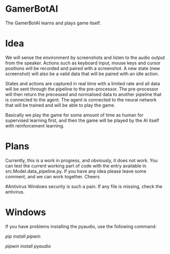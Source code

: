 # GamerBotAI

The GamerBotAI learns and plays game itself.

# Idea

We will sense the environment by screenshots and listen to the audio output from the speaker. Actions such as keyboard input,
mouse keys and cursor positions will be recorded and paired with a screenshot. A new state (new screenshot) will also be 
a valid data that will be paired with an idle action.

States and actions are captured in real time with a limited rate and all data will be sent through the pipeline to the
pre-processor. The pre-processor will then return the precessed and normalised data to another pipeline that is connected to
the agent. The agent is connected to the neural network that will be trained and will be able to play the game.

Basically we play the game for some amount of time as human for supervised learning first, and then the game
will be played by the AI itself with reinforcement learning.

# Plans
Currently, this is a work in progress, and obviously, it does not work. You can test the current working part of code with the entry
available in src.Model.data_pipeline.py.
If you have any idea please leave some comment, and we can work together. Cheers

#Antivirus
Windows security is such a pain. If any file is missing, check the antivirus.

# Windows
If you have problems installing the pyaudio, use the following command:

*pip install pipwin*

*pipwin install pyaudio*